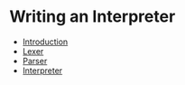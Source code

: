 # Writing an Interpreter

 * [Introduction](Introduction.md)
 * [Lexer](Lexer.md)
 * [Parser](Parser.md)
 * [Interpreter](Interpreter.md)
